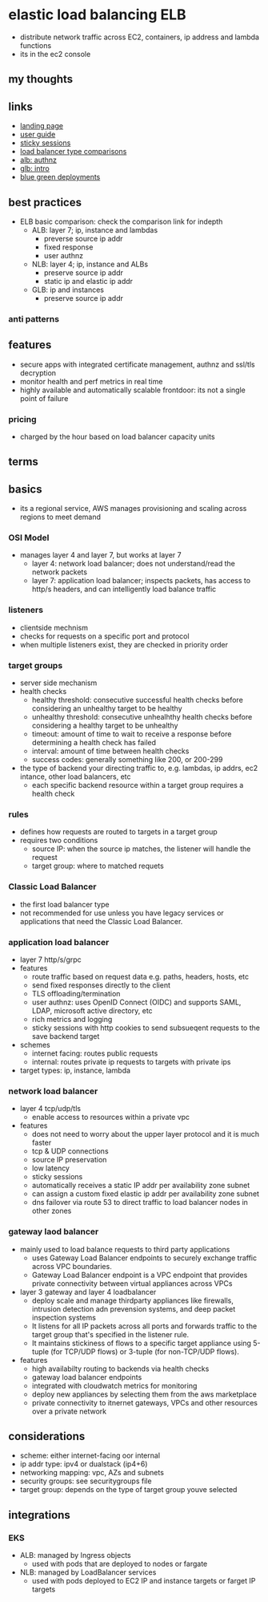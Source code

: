 # elastic load balancing ELB

- distribute network traffic across EC2, containers, ip address and lambda functions
- its in the ec2 console

## my thoughts

## links

- [landing page](https://aws.amazon.com/elasticloadbalancing/?did=ap_card&trk=ap_card)
- [user guide](https://docs.aws.amazon.com/elasticloadbalancing/latest/userguide/what-is-load-balancing.html)
- [sticky sessions](https://docs.aws.amazon.com/elasticloadbalancing/latest/application/sticky-sessions.html)
- [load balancer type comparisons](https://aws.amazon.com/elasticloadbalancing/features/#Product_comparisons)
- [alb: authnz](https://docs.aws.amazon.com/elasticloadbalancing/latest/application/listener-authenticate-users.html)
- [glb: intro](https://aws.amazon.com/blogs/aws/introducing-aws-gateway-load-balancer-easy-deployment-scalability-and-high-availability-for-partner-appliances/)
- [blue green deployments](https://docs.aws.amazon.com/AmazonECS/latest/developerguide/service-create-loadbalancer-bluegreen.html)

## best practices

- ELB basic comparison: check the comparison link for indepth
  - ALB: layer 7; ip, instance and lambdas
    - preverse source ip addr
    - fixed response
    - user authnz
  - NLB: layer 4; ip, instance and ALBs
    - preserve source ip addr
    - static ip and elastic ip addr
  - GLB: ip and instances
    - preserve source ip addr

### anti patterns

## features

- secure apps with integrated certificate management, authnz and ssl/tls decryption
- monitor health and perf metrics in real time
- highly available and automatically scalable frontdoor: its not a single point of failure

### pricing

- charged by the hour based on load balancer capacity units

## terms

## basics

- its a regional service, AWS manages provisioning and scaling across regions to meet demand

### OSI Model

- manages layer 4 and layer 7, but works at layer 7
  - layer 4: network load balancer; does not understand/read the network packets
  - layer 7: application load balancer; inspects packets, has access to http/s headers, and can intelligently load balance traffic

### listeners

- clientside mechnism
- checks for requests on a specific port and protocol
- when multiple listeners exist, they are checked in priority order

### target groups

- server side mechanism
- health checks
  - healthy threshold: consecutive successful health checks before considering an unhealthy target to be healthy
  - unhealthy threshold: consecutive unhealhthy health checks before considering a healthy target to be unhealthy
  - timeout: amount of time to wait to receive a response before determining a health check has failed
  - interval: amount of time between health checks
  - success codes: generally something like 200, or 200-299
- the type of backend your directing traffic to, e.g. lambdas, ip addrs, ec2 intance, other load balancers, etc
  - each specific backend resource within a target group requires a health check

### rules

- defines how requests are routed to targets in a target group
- requires two conditions
  - source IP: when the source ip matches, the listener will handle the request
  - target group: where to matched requets

### Classic Load Balancer

- the first load balancer type
- not recommended for use unless you have legacy services or applications that need the Classic Load Balancer.

### application load balancer

- layer 7 http/s/grpc
- features
  - route traffic based on request data e.g. paths, headers, hosts, etc
  - send fixed responses directly to the client
  - TLS offloading/termination
  - user authnz: uses OpenID Connect (OIDC) and supports SAML, LDAP, microsoft active directory, etc
  - rich metrics and logging
  - sticky sessions with http cookies to send subsueqent requests to the save backend target
- schemes
  - internet facing: routes public requests
  - internal: routes private ip requests to targets with private ips
- target types: ip, instance, lambda

### network load balancer

- layer 4 tcp/udp/tls
  - enable access to resources within a private vpc
- features
  - does not need to worry about the upper layer protocol and it is much faster
  - tcp & UDP connections
  - source IP preservation
  - low latency
  - sticky sessions
  - automatically receives a static IP addr per availability zone subnet
  - can assign a custom fixed elastic ip addr per availability zone subnet
  - dns failover via route 53 to direct traffic to load balancer nodes in other zones

### gateway laod balancer

- mainly used to load balance requests to third party applications
  - uses Gateway Load Balancer endpoints to securely exchange traffic across VPC boundaries.
  - Gateway Load Balancer endpoint is a VPC endpoint that provides private connectivity between virtual appliances across VPCs
- layer 3 gateway and layer 4 loadbalancer
  - deploy scale and manage thirdparty appliances like firewalls, intrusion detection adn prevension systems, and deep packet inspection systems
  - It listens for all IP packets across all ports and forwards traffic to the target group that's specified in the listener rule.
  - It maintains stickiness of flows to a specific target appliance using 5-tuple (for TCP/UDP flows) or 3-tuple (for non-TCP/UDP flows).
- features
  - high availabilty routing to backends via health checks
  - gateway load balancer endpoints
  - integrated with cloudwatch metrics for monitoring
  - deploy new appliances by selecting them from the aws marketplace
  - private connectivity to itnernet gateways, VPCs and other resources over a private network

## considerations

- scheme: either internet-facing oor internal
- ip addr type: ipv4 or dualstack (ip4+6)
- networking mapping: vpc, AZs and subnets
- security groups: see securitygroups file
- target group: depends on the type of target group youve selected

## integrations

### EKS

- ALB: managed by Ingress objects
  - used with pods that are deployed to nodes or fargate
- NLB: managed by LoadBalancer services
  - used with pods deployed to EC2 IP and instance targets or farget IP targets
